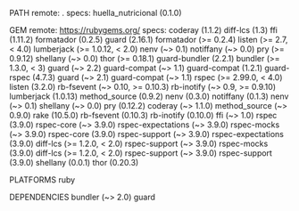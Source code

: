 PATH
  remote: .
  specs:
    huella_nutricional (0.1.0)

GEM
  remote: https://rubygems.org/
  specs:
    coderay (1.1.2)
    diff-lcs (1.3)
    ffi (1.11.2)
    formatador (0.2.5)
    guard (2.16.1)
      formatador (>= 0.2.4)
      listen (>= 2.7, < 4.0)
      lumberjack (>= 1.0.12, < 2.0)
      nenv (~> 0.1)
      notiffany (~> 0.0)
      pry (>= 0.9.12)
      shellany (~> 0.0)
      thor (>= 0.18.1)
    guard-bundler (2.2.1)
      bundler (>= 1.3.0, < 3)
      guard (~> 2.2)
      guard-compat (~> 1.1)
    guard-compat (1.2.1)
    guard-rspec (4.7.3)
      guard (~> 2.1)
      guard-compat (~> 1.1)
      rspec (>= 2.99.0, < 4.0)
    listen (3.2.0)
      rb-fsevent (~> 0.10, >= 0.10.3)
      rb-inotify (~> 0.9, >= 0.9.10)
    lumberjack (1.0.13)
    method_source (0.9.2)
    nenv (0.3.0)
    notiffany (0.1.3)
      nenv (~> 0.1)
      shellany (~> 0.0)
    pry (0.12.2)
      coderay (~> 1.1.0)
      method_source (~> 0.9.0)
    rake (10.5.0)
    rb-fsevent (0.10.3)
    rb-inotify (0.10.0)
      ffi (~> 1.0)
    rspec (3.9.0)
      rspec-core (~> 3.9.0)
      rspec-expectations (~> 3.9.0)
      rspec-mocks (~> 3.9.0)
    rspec-core (3.9.0)
      rspec-support (~> 3.9.0)
    rspec-expectations (3.9.0)
      diff-lcs (>= 1.2.0, < 2.0)
      rspec-support (~> 3.9.0)
    rspec-mocks (3.9.0)
      diff-lcs (>= 1.2.0, < 2.0)
      rspec-support (~> 3.9.0)
    rspec-support (3.9.0)
    shellany (0.0.1)
    thor (0.20.3)

PLATFORMS
  ruby

DEPENDENCIES
  bundler (~> 2.0)
  guard
                             


